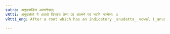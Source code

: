 ```yaml
---
sutra: अनुदात्तङित आत्मनेपदम्
vRtti: अनु्दात्तेतो ये धातवो ङितश्च तेभ्य एव आत्मने पदं भवति नान्येभ्यः ॥
vRtti_eng: After a root which has an indicatory _anudatta_ vowel (_anudattet_) or an indicatory _n_ (_nit_), the affixes are those of the _Atmanepada_.

---
```

